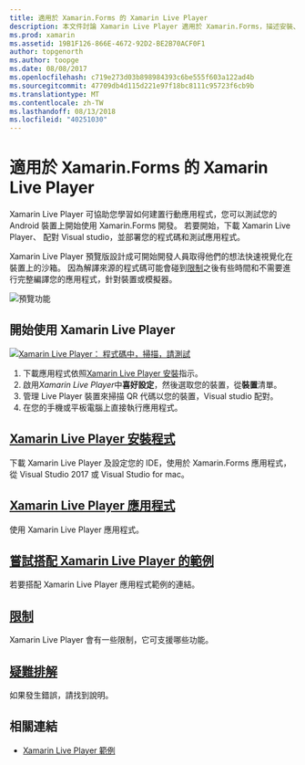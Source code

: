 ```yaml
---
title: 適用於 Xamarin.Forms 的 Xamarin Live Player
description: 本文件討論 Xamarin Live Player 適用於 Xamarin.Forms，描述安裝、 Xamarin Live Player 應用程式、 範例搭配 Xamarin Live Player，限制，並進行疑難排解。
ms.prod: xamarin
ms.assetid: 19B1F126-866E-4672-92D2-BE2B70ACF0F1
author: topgenorth
ms.author: toopge
ms.date: 08/08/2017
ms.openlocfilehash: c719e273d03b898984393c6be555f603a122ad4b
ms.sourcegitcommit: 47709db4d115d221e97f18bc8111c95723f6cb9b
ms.translationtype: MT
ms.contentlocale: zh-TW
ms.lasthandoff: 08/13/2018
ms.locfileid: "40251030"
---
```

# <a name="xamarin-live-player-for-xamarinforms"></a>適用於 Xamarin.Forms 的 Xamarin Live Player

Xamarin Live Player 可協助您學習如何建置行動應用程式，您可以測試您的 Android 裝置上開始使用 Xamarin.Forms 開發。 若要開始，下載 Xamarin Live Player、 配對 Visual studio，並部署您的程式碼和測試應用程式。

Xamarin Live Player 預覽版設計成可開始開發人員取得他們的想法快速視覺化在裝置上的沙箱。 因為解譯來源的程式碼可能會碰到[限制](limitations.md)之後有些時間和不需要進行完整編譯您的應用程式，針對裝置或模擬器。

![預覽功能](~/media/shared/preview.png)

## <a name="get-started-with-xamarin-live-player"></a>開始使用 Xamarin Live Player

[![Xamarin Live Player： 程式碼中，掃描，請測試](images/xamarin-live.png)](images/xamarin-live-sml.png#lightbox)

1. 下載應用程式依照[Xamarin Live Player 安裝](install.md)指示。
2. 啟用*Xamarin Live Player*中**喜好設定**，然後選取您的裝置，從**裝置**清單。
3. 管理 Live Player 裝置來掃描 QR 代碼以您的裝置，Visual studio 配對。
4. 在您的手機或平板電腦上直接執行應用程式。

## <a name="xamarin-live-player-setupinstallmd"></a>[Xamarin Live Player 安裝程式](install.md)

下載 Xamarin Live Player 及設定您的 IDE，使用於 Xamarin.Forms 應用程式，從 Visual Studio 2017 或 Visual Studio for mac。 

## <a name="xamarin-live-player-appplayermd"></a>[Xamarin Live Player 應用程式](player.md)

使用 Xamarin Live Player 應用程式。

## <a name="samples-to-try-with-xamarin-live-playersamplesmd"></a>[嘗試搭配 Xamarin Live Player 的範例](samples.md)

若要搭配 Xamarin Live Player 應用程式範例的連結。

## <a name="limitationslimitationsmd"></a>[限制](limitations.md)

Xamarin Live Player 會有一些限制，它可支援哪些功能。

## <a name="troubleshootingtroubleshootingmd"></a>[疑難排解](troubleshooting.md)

如果發生錯誤，請找到說明。

## <a name="related-links"></a>相關連結

- [Xamarin Live Player 範例](https://developer.xamarin.com/samples/xamarin-live-player/all/)
